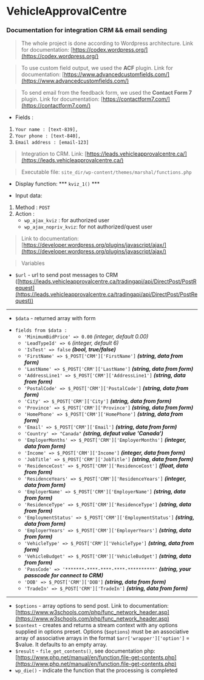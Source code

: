 # VehicleApprovalCentre
### Documentation for integration CRM &amp;&amp; email sending 

> The whole project is done according to Wordpress architecture. Link for documentation: [https://codex.wordpress.org/](https://codex.wordpress.org/)

> To use custom field output, we used the **ACF** plugin. Link for documentation: [https://www.advancedcustomfields.com/](https://www.advancedcustomfields.com/) 

> To send email from the feedback form, we used the **Contact Form 7** plugin. Link for documentation: [https://contactform7.com/](https://contactform7.com/)

* Fields :
1. ```Your name : [text-839],```
2. ```Your phone : [text-840],```
3. ```Email address : [email-123]```

> Integration to CRM. Link: [https://leads.vehicleapprovalcentre.ca/](https://leads.vehicleapprovalcentre.ca/)

> Executable file: ```site_dir/wp-content/themes/marshal/functions.php```

* Display function: *** ```kviz_1()``` ***

* Input data:
1. Method : ```POST```
2. Action :
    - ```wp_ajax_kviz``` 		: for authorized user
    - ```wp_ajax_nopriv_kviz```: for not authorized/quest user

> Link to documentation: [https://developer.wordpress.org/plugins/javascript/ajax/](https://developer.wordpress.org/plugins/javascript/ajax/)

> Variables 
* ```$url``` - url to send post messages to CRM ([https://leads.vehicleapprovalcentre.ca/tradingapi/api/DirectPost/PostRequest](https://leads.vehicleapprovalcentre.ca/tradingapi/api/DirectPost/PostRequest))
---
* ```$data``` - returned array with form
- ```fields from $data :```
    - ```'MinimumBidPrice' => 0.00``` _(integer, default 0.00)_
    - ```'LeadTypeId' => 6``` _(integer, default 6)_
    - ```'IsTest' => false``` ***(bool, true/false)***
    - ```'FirstName' => $_POST['CRM']['FirstName']``` ***(string, data from form)***
    - ```'LastName' => $_POST['CRM']['LastName']``` ***(string, data from form)***
    - ```'AddressLine1' => $_POST['CRM']['AddressLine1']``` ***(string, data from form)***
    - ```'PostalCode' => $_POST['CRM']['PostalCode']``` ***(string, data from form)***
    - ```'City' => $_POST['CRM']['City']``` ***(string, data from form)***
    - ```'Province' => $_POST['CRM']['Province']``` ***(string, data from form)***
    - ```'HomePhone' => $_POST['CRM']['HomePhone']``` ***(string, data from form)***
    - ```'Email' => $_POST['CRM']['Email']``` ***(string, data from form)***
    - ```'Country' => "Canada"``` ***(string, defaut value 'Canada')***
    - ```'EmployerMonths' => $_POST['CRM']['EmployerMonths']``` ***(integer, data from form)***
    - ```'Income' => $_POST['CRM']['Income']``` ***(integer, data from form)***
    - ```'JobTitle' => $_POST['CRM']['JobTitle']``` ***(string, data from form)***
    - ```'ResidenceCost' => $_POST['CRM']['ResidenceCost']``` ***(float, data from form)***
    - ```'ResidenceYears' => $_POST['CRM']['ResidenceYears']``` ***(integer, data from form)***
    - ```'EmployerName' => $_POST['CRM']['EmployerName']``` ***(string, data from form)***
    - ```'ResidenceType' => $_POST['CRM']['ResidenceType']``` ***(string, data from form)***
    - ```'EmploymentStatus' => $_POST['CRM']['EmploymentStatus']``` ***(string, data from form)***
    - ```'EmployerYears' => $_POST['CRM']['EmployerYears']``` ***(string, data from form)***
    - ```'VehicleType' => $_POST['CRM']['VehicleType']``` ***(string, data from form)***
    - ```'VehicleBudget' => $_POST['CRM']['VehicleBudget']``` ***(string, data from form)***
    - ```'PassCode' => '*******-****-****-****-**********'``` ***(string, your passcode for connect to CRM)***
    - ```'DOB' => $_POST['CRM']['DOB']``` ***(string, data from form)***
    - ```'TradeIn' => $_POST['CRM']['TradeIn']``` ***(string, data from form)***
---
* ```$options``` - array options to send post. Link to documentation: [https://www.w3schools.com/php/func_network_header.asp](https://www.w3schools.com/php/func_network_header.asp)
* ```$context``` - creates and returns a stream context with any options supplied in options preset. Options (```$options```) must be an associative array of associative arrays in 			   the format ```$arr['wrapper']['option']``` = $value. It defaults to an empty array.
* ```$result``` - ```file_get_contents()```, see documentation php: [https://www.php.net/manual/en/function.file-get-contents.php](https://www.php.net/manual/en/function.file-get-contents.php)
* ```wp_die()``` - indicate the function that the processing is completed